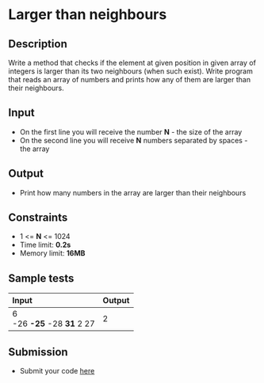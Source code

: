# Larger than neighbours

## Description
Write a method that checks if the element at given position in 
given array of integers is larger than its two neighbours 
(when such exist).
Write program that reads an array of numbers and prints how 
any of them are larger than their neighbours.

## Input
- On the first line you will receive the number **N** - the size of the array
- On the second line you will receive **N** numbers separated by spaces - the array

## Output
- Print how many numbers in the array are larger than their neighbours

## Constraints
- 1 <= **N** <= 1024
- Time limit: **0.2s**
- Memory limit: **16MB**

## Sample tests

| Input | Output |
|:------|:-------|
| 6<br>-26 **-25** -28 **31** 2 27 | 2 |

## Submission
- Submit your code [here](http://bgcoder.com/Contests/Compete/Index/361#4)
